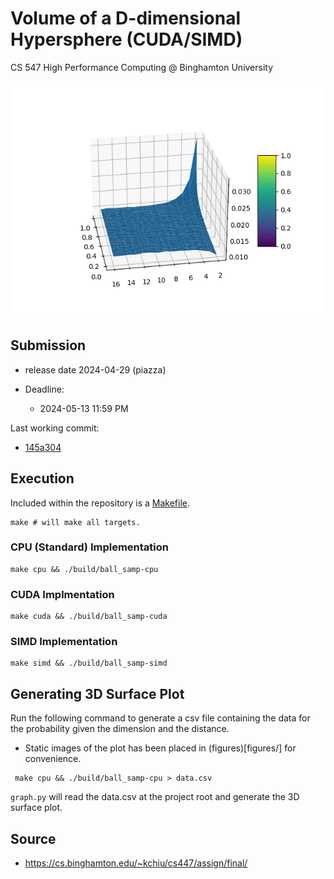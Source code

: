 # Volume of a D-dimensional Hypersphere (CUDA/SIMD)

CS 547 High Performance Computing @ Binghamton University

![plot](figures/probability.png)

## Submission

* release date 2024-04-29 (piazza)

* Deadline:
   * 2024-05-13 11:59 PM

Last working commit:
* [145a304](https://github.com/bu-cs447-2024-1s/final-gmaldona/commit/145a304c3dc8c117de202a10634353a336f56a70)

## Execution
Included within the repository is a [Makefile](Makefile).

```shell
make # will make all targets.
```

### CPU (Standard) Implementation
```shell
make cpu && ./build/ball_samp-cpu
```

### CUDA Implmentation
```shell
make cuda && ./build/ball_samp-cuda
```

### SIMD Implementation
```shell
make simd && ./build/ball_samp-simd
```

## Generating 3D Surface Plot

Run the following command to generate a csv file containing the data for 
the probability given the dimension and the distance. 

   * Static images of the plot has been placed in (figures)[figures/] for
     convenience. 

```shell
 make cpu && ./build/ball_samp-cpu > data.csv
 ```

`graph.py` will read the data.csv at the project root and generate the 3D 
surface plot.

## Source
* https://cs.binghamton.edu/~kchiu/cs447/assign/final/
